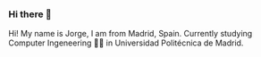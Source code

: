 ### Hi there 👋

Hi! My name is Jorge, I am from Madrid, Spain. Currently studying Computer Ingeneering 👨‍💻 in Universidad Politécnica de Madrid.